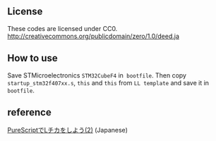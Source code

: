 ## License

These codes are licensed under CC0.
http://creativecommons.org/publicdomain/zero/1.0/deed.ja

## How to use
Save STMicroelectronics `STM32CubeF4` in` bootfile`. Then copy `startup_stm32f407xx.s`, `this` and `this` from `LL template` and save it in `bootfile`.


## reference
[PureScriptでLチカをしよう(2)]() (Japanese)

